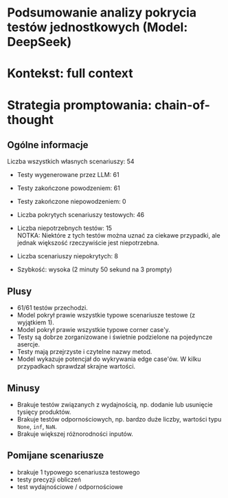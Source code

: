 # Podsumowanie analizy pokrycia testów jednostkowych (Model: DeepSeek)
# Kontekst: full context
# Strategia promptowania: chain-of-thought

## Ogólne informacje

Liczba wszystkich własnych scenariuszy: 54

- Testy wygenerowane przez LLM: 61
- Testy zakończone powodzeniem: 61
- Testy zakończone niepowodzeniem: 0


- Liczba pokrytych scenariuszy testowych: 46
- Liczba niepotrzebnych testów: 15
<br/>NOTKA: Niektóre z tych testów można uznać za ciekawe przypadki, ale jednak większość rzeczywiście jest niepotrzebna.
- Liczba scenariuszy niepokrytych: 8
- Szybkość: wysoka (2 minuty 50 sekund na 3 prompty)

## Plusy

- 61/61 testów przechodzi.
- Model pokrył prawie wszystkie typowe scenariusze testowe (z wyjątkiem 1).
- Model pokrył prawie wszystkie typowe corner case'y.
- Testy są dobrze zorganizowane i świetnie podzielone na pojedyncze asercje.
- Testy mają przejrzyste i czytelne nazwy metod.
- Model wykazuje potencjał do wykrywania edge case'ów. W kilku przypadkach sprawdzał skrajne wartości.

## Minusy

- Brakuje testów związanych z wydajnością, np. dodanie lub usunięcie tysięcy produktów.
- Brakuje testów odpornościowych, np. bardzo duże liczby, wartości typu `None`, `inf`, `NaN`.
- Brakuje większej różnorodności inputów.

## Pomijane scenariusze

- brakuje 1 typowego scenariusza testowego
- testy precyzji obliczeń
- test wydajnościowe / odpornościowe

